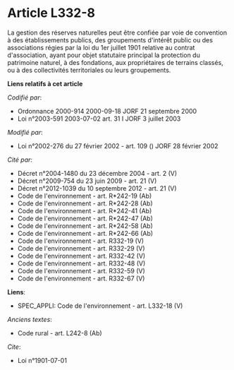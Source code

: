 # Article L332-8

La gestion des réserves naturelles peut être confiée par voie de convention à des établissements publics, des groupements
d'intérêt public ou des associations régies par la loi du 1er juillet 1901 relative au contrat d'association, ayant pour
objet statutaire principal la protection du patrimoine naturel, à des fondations, aux propriétaires de terrains classés, ou à
des collectivités territoriales ou leurs groupements.

**Liens relatifs à cet article**

_Codifié par_:

  - Ordonnance 2000-914 2000-09-18 JORF 21 septembre 2000
  - Loi n°2003-591 2003-07-02 art. 31 I JORF 3 juillet 2003

_Modifié par_:

  - Loi n°2002-276 du 27 février 2002 - art. 109 () JORF 28 février 2002

_Cité par_:

  - Décret n°2004-1480 du 23 décembre 2004 - art. 2 (V)
  - Décret n°2009-754 du 23 juin 2009 - art. 21 (V)
  - Décret n°2012-1039 du 10 septembre 2012 - art. 21 (V)
  - Code de l'environnement - art. R*242-19 (Ab)
  - Code de l'environnement - art. R*242-28 (Ab)
  - Code de l'environnement - art. R*242-41 (Ab)
  - Code de l'environnement - art. R*242-47 (Ab)
  - Code de l'environnement - art. R*242-58 (Ab)
  - Code de l'environnement - art. R*242-66 (Ab)
  - Code de l'environnement - art. R332-19 (V)
  - Code de l'environnement - art. R332-29 (V)
  - Code de l'environnement - art. R332-42 (V)
  - Code de l'environnement - art. R332-48 (V)
  - Code de l'environnement - art. R332-59 (V)
  - Code de l'environnement - art. R332-67 (V)

**Liens**:

  - SPEC_APPLI: Code de l'environnement - art. L332-18 (V)

_Anciens textes_:

  - Code rural - art. L242-8 (Ab)

_Cite_:

  - Loi n°1901-07-01
